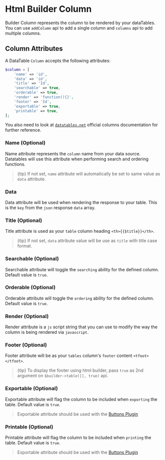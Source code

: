 # Html Builder Column

Builder Column represents the column to be rendered by your dataTables.
You can use `addColumn` api to add a single column and `columns` api to add multiple columns.

<a name="attributes"></a>
## Column Attributes

A DataTable `Column` accepts the following attributes:

```php
$column = [
	'name' => 'id',
	'data' => 'id',
	'title' => 'Id',
	'searchable' => true,
	'orderable' => true,
	'render' => 'function(){}',
	'footer' => 'Id',
	'exportable' => true,
	'printable' => true,
];
```

You also need to look at [`datatables.net`](https://datatables.net/reference/option/columns) official columns documentation for further reference.

### Name (Optional)
Name attribute represents the `column` name from your data source.
Datatables will use this attribute when performing search and ordering functions.

> {tip} If not set, `name` attribute will automatically be set to same value as `data` attribute.

### Data
Data attribute will be used when rendering the response to your table. This is the `key` from the `json` response `data` array.

### Title (Optional)
Title attribute is used as your `table` column heading `<th>{{$title}}</th>`.

> {tip} If not set, `data` attribute value will be use as `title` with title case format.

### Searchable (Optional)
Searchable attribute will toggle the `searching` ability for the defined column. Default value is `true`.

### Orderable (Optional)
Orderable attribute will toggle the `ordering` ability for the defined column. Default value is `true`.

### Render (Optional)
Render attribute is a `js` script string that you can use to modify the way the column is being rendered via `javascript`.

### Footer (Optional)
Footer attribute will be as your `tables` column's `footer` content `<tfoot></tfoot>`.

> {tip} To display the footer using html builder, pass `true` as 2nd argument on `$builder->table([], true)` api.

### Exportable (Optional)
Exportable attribute will flag the column to be included when `exporting` the table. Default value is `true`.

> Exportable attribute should be used with the [Buttons Plugin](/docs/{{package}}/{{version}}/buttons-installation)

### Printable (Optional)
Printable attribute will flag the column to be included when `printing` the table. Default value is `true`.

> Exportable attribute should be used with the [Buttons Plugin](/docs/{{package}}/{{version}}/buttons-installation)
